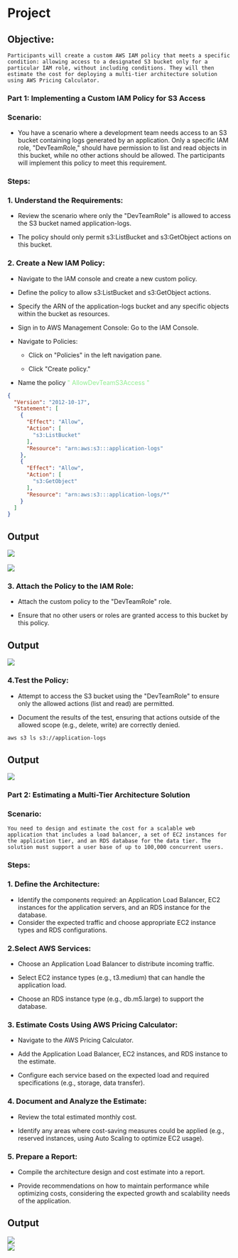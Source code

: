 # Project 

## Objective: 
```
Participants will create a custom AWS IAM policy that meets a specific condition: allowing access to a designated S3 bucket only for a particular IAM role, without including conditions. They will then estimate the cost for deploying a multi-tier architecture solution using AWS Pricing Calculator.
```
### Part 1: Implementing a Custom IAM Policy for S3 Access

### Scenario:

+ You have a scenario where a development team needs access to an S3 bucket containing logs generated by an application. Only a specific IAM role, "DevTeamRole," should have permission to list and read objects in this bucket, while no other actions should be allowed. The participants will implement this policy to meet this requirement.

### Steps:
### 1. Understand the Requirements:
    
+ Review the scenario where only the "DevTeamRole" is allowed to access the S3 bucket named application-logs.

+ The policy should only permit s3:ListBucket and s3:GetObject actions on this bucket.

### 2. Create a New IAM Policy:

+ Navigate to the IAM console and create a new custom policy.

+ Define the policy to allow s3:ListBucket and s3:GetObject actions.

+ Specify the ARN of the application-logs bucket and any specific objects within the bucket as resources.


+ Sign in to AWS Management Console: Go to the IAM Console.

+ Navigate to Policies:
    
    + Click on "Policies" in the left navigation pane.
    
    + Click "Create policy."

+ Name the policy <span style="color:lightgreen">" AllowDevTeamS3Access "

```json
{
  "Version": "2012-10-17",
  "Statement": [
    {
      "Effect": "Allow",
      "Action": [
        "s3:ListBucket"
      ],
      "Resource": "arn:aws:s3:::application-logs"
    },
    {
      "Effect": "Allow",
      "Action": [
        "s3:GetObject"
      ],
      "Resource": "arn:aws:s3:::application-logs/*"
    }
  ]
}
```


## Output

<img src="./images/policy_config.png">

<br>

<br>

<img src="./images/policy_name.png">

<br>

### 3. Attach the Policy to the IAM Role:

+ Attach the custom policy to the "DevTeamRole" role.

+ Ensure that no other users or roles are granted access to this bucket by this policy.

## Output

<img src="./images/iam_policy_attached.png">


### 4.Test the Policy:

+ Attempt to access the S3 bucket using the "DevTeamRole" to ensure only the allowed actions (list and read) are permitted.

+ Document the results of the test, ensuring that actions outside of the allowed scope (e.g., delete, write) are correctly denied.

```sh
aws s3 ls s3://application-logs
```

## Output

<img src="./images/op.png">

<br>

### Part 2: Estimating a Multi-Tier Architecture Solution

### Scenario:

```
You need to design and estimate the cost for a scalable web application that includes a load balancer, a set of EC2 instances for the application tier, and an RDS database for the data tier. The solution must support a user base of up to 100,000 concurrent users.
```

### Steps:

### 1. Define the Architecture:

+ Identify the components required: an Application Load Balancer, EC2 instances for the application servers, and an RDS instance for the database.
+ Consider the expected traffic and choose appropriate EC2 instance types and RDS configurations.

### 2.Select AWS Services:

+ Choose an Application Load Balancer to distribute incoming traffic.

+ Select EC2 instance types (e.g., t3.medium) that can handle the application load.

+ Choose an RDS instance type (e.g., db.m5.large) to support the database.

### 3. Estimate Costs Using AWS Pricing Calculator:

+ Navigate to the AWS Pricing Calculator.

+ Add the Application Load Balancer, EC2 instances, and RDS instance to the estimate.

+ Configure each service based on the expected load and required specifications (e.g., storage, data transfer).


### 4. Document and Analyze the Estimate:

+ Review the total estimated monthly cost.

+ Identify any areas where cost-saving measures could be applied (e.g., reserved instances, using Auto Scaling to optimize EC2 usage).

### 5. Prepare a Report:

+ Compile the architecture design and cost estimate into a report.

+ Provide recommendations on how to maintain performance while optimizing costs, considering the expected growth and scalability needs of the application.


## Output

<img src="./images/Estimation_section.png">

<br>


<img src="./images/Estimation.png">

<br>